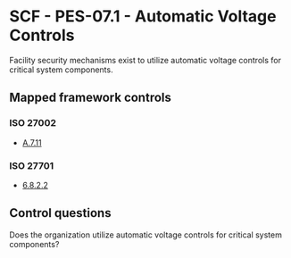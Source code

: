 # SCF - PES-07.1 - Automatic Voltage Controls
Facility security mechanisms exist to utilize automatic voltage controls for critical system components. 
## Mapped framework controls
### ISO 27002
- [A.7.11](../iso27002/a-7.md#a711)
  
### ISO 27701
- [6.8.2.2](../iso27701/6822.md)
  
## Control questions
Does the organization utilize automatic voltage controls for critical system components? 
  
